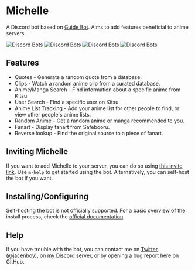 # Michelle
A Discord bot based on [Guide Bot](https://github.com/AnIdiotsGuide/guidebot). Aims to add features beneficial to anime servers.

[![Discord Bots](https://top.gg/api/widget/status/536935359775506444.svg)](https://top.gg/bot/536935359775506444) [![Discord Bots](https://top.gg/api/widget/servers/536935359775506444.svg?noavatar=true)](https://top.gg/bot/536935359775506444) [![Discord Bots](https://top.gg/api/widget/lib/536935359775506444.svg?noavatar=true)](https://top.gg/bot/536935359775506444) [![Discord Bots](https://top.gg/api/widget/owner/536935359775506444.svg?noavatar=true)](https://top.gg/bot/536935359775506444)

## Features
* Quotes - Generate a random quote from a database.
* Clips - Watch a random anime clip from a curated database.
* Anime/Manga Search - Find information about a specific anime from Kitsu.
* User Search - Find a specific user on Kitsu.
* Anime List Tracking - Add your anime list for other people to find, or view other people's anime lists.
* Random Anime - Get a random anime or manga recommended to you.
* Fanart - Display fanart from Safebooru.
* Reverse lookup - Find the original source to a piece of fanart.

## Inviting Michelle
If you want to add Michelle to your server, you can do so using [this invite link](https://discordapp.com/oauth2/authorize?client_id=536935359775506444&scope=bot&permissions=379968). Use `m-help` to get started using the bot. Alternatively, you can self-host the bot if you want.

## Installing/Configuring
Self-hosting the bot is not officially supported. For a basic overview of the install process, check the [official documentation](https://michelle.jacenboy.com/self-host).

## Help
If you have trouble with the bot, you can contact me on [Twitter (@jacenboy)](https://twitter.com/jacenboy), on [my Discord server](https://discord.gg/6wgy6jE), or by opening a bug report here on GitHub.
